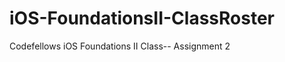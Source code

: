iOS-FoundationsII-ClassRoster
=============================

Codefellows iOS Foundations II Class-- Assignment 2

